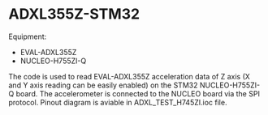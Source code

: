 # ADXL355Z-STM32

Equipment:
- EVAL-ADXL355Z
- NUCLEO-H755ZI-Q

The code is used to read EVAL-ADXL355Z acceleration data of Z axis (X and Y axis reading can be easily enabled) on the STM32 NUCLEO-H755ZI-Q board.
The accelerometer is connected to the NUCLEO board via the SPI protocol.
Pinout diagram is aviable in ADXL_TEST_H745ZI.ioc file.
